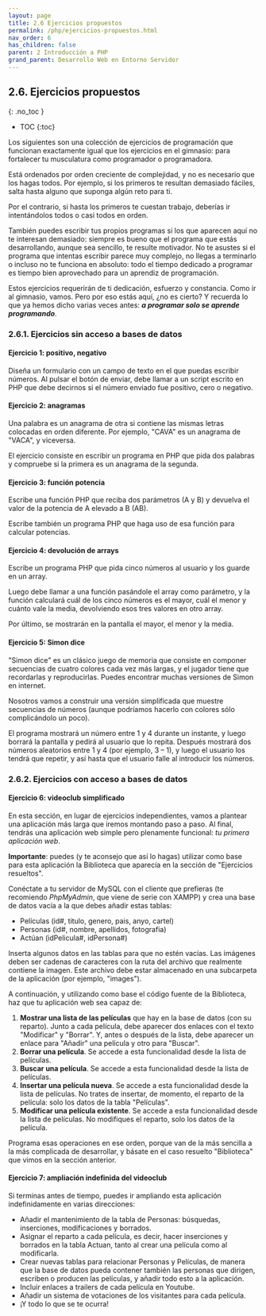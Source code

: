 ```yaml
---
layout: page
title: 2.6 Ejercicios propuestos
permalink: /php/ejercicios-propuestos.html
nav_order: 6
has_children: false
parent: 2 Introducción a PHP
grand_parent: Desarrollo Web en Entorno Servidor
---
```



## 2.6. Ejercicios propuestos
{: .no_toc }

- TOC
{:toc}

Los siguientes son una colección de ejercicios de programación que funcionan exactamente igual que los ejercicios en el gimnasio: para fortalecer tu musculatura como programador o programadora.

Está ordenados por orden creciente de complejidad, y no es necesario que los hagas todos. Por ejemplo, si los primeros te resultan demasiado fáciles, salta hasta alguno que suponga algún reto para ti.

Por el contrario, si hasta los primeros te cuestan trabajo, deberías ir intentándolos todos o casi todos en orden.

También puedes escribir tus propios programas si los que aparecen aquí no te interesan demasiado: siempre es bueno que el programa que estás desarrollando, aunque sea sencillo, te resulte motivador. No te asustes si el programa que intentas escribir parece muy complejo, no llegas a terminarlo o incluso no te funciona en absoluto: todo el tiempo dedicado a programar es tiempo bien aprovechado para un aprendiz de programación.

Estos ejercicios requerirán de ti dedicación, esfuerzo y constancia. Como ir al gimnasio, vamos. Pero por eso estás aquí, ¿no es cierto? Y recuerda lo que ya hemos dicho varias veces antes: ***a programar solo se aprende programando***.

### 2.6.1. Ejercicios sin acceso a bases de datos

#### Ejercicio 1: positivo, negativo

Diseña un formulario con un campo de texto en el que puedas escribir números. Al pulsar el botón de enviar, debe llamar a un script escrito en PHP que debe decirnos si el número enviado fue positivo, cero o negativo.

#### Ejercicio 2: anagramas

Una palabra es un anagrama de otra si contiene las mismas letras colocadas en orden diferente. Por ejemplo, "CAVA" es un anagrama de "VACA", y viceversa.

El ejercicio consiste en escribir un programa en PHP que pida dos palabras y compruebe si la primera es un anagrama de la segunda.

#### Ejercicio 3: función potencia

Escribe una función PHP que reciba dos parámetros (A y B) y devuelva el valor de la potencia de A elevado a B (AB). 

Escribe también un programa PHP que haga uso de esa función para calcular potencias.

#### Ejercicio 4: devolución de arrays

Escribe un programa PHP que pida cinco números al usuario y los guarde en un array. 

Luego debe llamar a una función pasándole el array como parámetro, y la función calculará cuál de los cinco números es el mayor, cuál el menor y cuánto vale la media, devolviendo esos tres valores en otro array. 

Por último, se mostrarán en la pantalla el mayor, el menor y la media.

#### Ejercicio 5: Simon dice

"Simon dice" es un clásico juego de memoria que consiste en componer secuencias de cuatro colores cada vez más largas, y el jugador tiene que recordarlas y reproducirlas. Puedes encontrar muchas versiones de Simon en internet.

Nosotros vamos a construir una versión simplificada que muestre secuencias de números (aunque podríamos hacerlo con colores sólo complicándolo un poco).

El programa mostrará un número entre 1 y 4 durante un instante, y luego borrará la pantalla y pedirá al usuario que lo repita. Después mostrará dos números aleatorios entre 1 y 4 (por ejemplo, 3 – 1), y luego el usuario los tendrá que repetir, y así hasta que el usuario falle al introducir los números.

### 2.6.2. Ejercicios con acceso a bases de datos

#### Ejercicio 6: videoclub simplificado

En esta sección, en lugar de ejercicios independientes, vamos a plantear una aplicación más larga que iremos montando paso a paso. Al final, tendrás una aplicación web simple pero plenamente funcional: *tu primera aplicación web*.

**Importante**: puedes (y te aconsejo que así lo hagas) utilizar como base para esta aplicación la Biblioteca que aparecía en la sección de "Ejercicios resueltos".

Conéctate a tu servidor de MySQL con el cliente que prefieras (te recomiendo *PhpMyAdmin*, que viene de serie con XAMPP) y crea una base de datos vacía a la que debes añadir estas tablas:

* Películas (id#, titulo, genero, pais, anyo, cartel)
* Personas (id#, nombre, apellidos, fotografia)
* Actúan (idPelicula#, idPersona#)

Inserta algunos datos en las tablas para que no estén vacías. Las imágenes deben ser cadenas de caracteres con la ruta del archivo que realmente contiene la imagen. Este archivo debe estar almacenado en una subcarpeta de la aplicación (por ejemplo, "images").

A continuación, y utilizando como base el código fuente de la Biblioteca, haz que tu aplicación web sea capaz de:

1. **Mostrar una lista de las películas** que hay en la base de datos (con su reparto). Junto a cada película, debe aparecer dos enlaces con el texto "Modificar" y "Borrar". Y, antes o después de la lista, debe aparecer un enlace para "Añadir" una película y otro para "Buscar".
2. **Borrar una película**. Se accede a esta funcionalidad desde la lista de películas.
3. **Buscar una película**. Se accede a esta funcionalidad desde la lista de películas.
4. **Insertar una película nueva**. Se accede a esta funcionalidad desde la lista de películas. No trates de insertar, de momento, el reparto de la película: solo los datos de la tabla "Películas".
5. **Modificar una película existente**. Se accede a esta funcionalidad desde la lista de películas. No modifiques el reparto, solo los datos de la película.

Programa esas operaciones en ese orden, porque van de la más sencilla a la más complicada de desarrollar, y básate en el caso resuelto "Biblioteca" que vimos en la sección anterior.

#### Ejercicio 7: ampliación indefinida del videoclub

Si terminas antes de tiempo, puedes ir ampliando esta aplicación indefinidamente en varias direcciones:

* Añadir el mantenimiento de la tabla de Personas: búsquedas, inserciones, modificaciones y borrados.
* Asignar el reparto a cada película, es decir, hacer inserciones y borrados en la tabla Actuan, tanto al crear una película como al modificarla.
* Crear nuevas tablas para relacionar Personas y Películas, de manera que la base de datos pueda contener también las personas que dirigen, escriben o producen las películas, y añadir todo esto a la aplicación.
* Incluir enlaces a trailers de cada película en Youtube.
* Añadir un sistema de votaciones de los visitantes para cada película.
* ¡Y todo lo que se te ocurra!